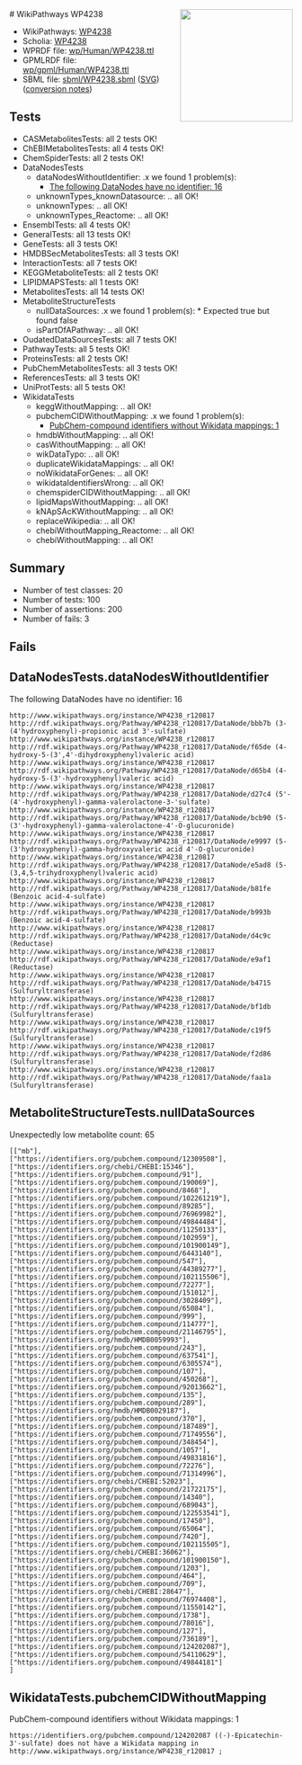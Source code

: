 <img style="float: right; width: 200px" src="../logo.png" />
# WikiPathways WP4238

* WikiPathways: [WP4238](https://identifiers.org/wikipathways:WP4238)
* Scholia: [WP4238](https://scholia.toolforge.org/wikipathways/WP4238)
* WPRDF file: [wp/Human/WP4238.ttl](../wp/Human/WP4238.ttl)
* GPMLRDF file: [wp/gpml/Human/WP4238.ttl](../wp/gpml/Human/WP4238.ttl)
* SBML file: [sbml/WP4238.sbml](../sbml/WP4238.sbml) ([SVG](../sbml/WP4238.svg)) ([conversion notes](../sbml/WP4238.txt))

## Tests
* CASMetabolitesTests: all 2 tests OK!
* ChEBIMetabolitesTests: all 4 tests OK!
* ChemSpiderTests: all 2 tests OK!
* DataNodesTests
    * dataNodesWithoutIdentifier: .x we found 1 problem(s):
        * [The following DataNodes have no identifier: 16](#8792c496)
    * unknownTypes_knownDatasource: .. all OK!
    * unknownTypes: .. all OK!
    * unknownTypes_Reactome: .. all OK!
* EnsemblTests: all 4 tests OK!
* GeneralTests: all 13 tests OK!
* GeneTests: all 3 tests OK!
* HMDBSecMetabolitesTests: all 3 tests OK!
* InteractionTests: all 7 tests OK!
* KEGGMetaboliteTests: all 2 tests OK!
* LIPIDMAPSTests: all 1 tests OK!
* MetabolitesTests: all 14 tests OK!
* MetaboliteStructureTests
    * nullDataSources: .x we found 1 problem(s):
            * Expected true but found false
    * isPartOfAPathway: .. all OK!
* OudatedDataSourcesTests: all 7 tests OK!
* PathwayTests: all 5 tests OK!
* ProteinsTests: all 2 tests OK!
* PubChemMetabolitesTests: all 3 tests OK!
* ReferencesTests: all 3 tests OK!
* UniProtTests: all 5 tests OK!
* WikidataTests
    * keggWithoutMapping: .. all OK!
    * pubchemCIDWithoutMapping: .x we found 1 problem(s):
        * [PubChem-compound identifiers without Wikidata mappings: 1](#e6d6fbf)
    * hmdbWithoutMapping: .. all OK!
    * casWithoutMapping: .. all OK!
    * wikDataTypo: .. all OK!
    * duplicateWikidataMappings: .. all OK!
    * noWikidataForGenes: .. all OK!
    * wikidataIdentifiersWrong: .. all OK!
    * chemspiderCIDWithoutMapping: .. all OK!
    * lipidMapsWithoutMapping: .. all OK!
    * kNApSAcKWithoutMapping: .. all OK!
    * replaceWikipedia: .. all OK!
    * chebiWithoutMapping_Reactome: .. all OK!
    * chebiWithoutMapping: .. all OK!


## Summary

* Number of test classes: 20
* Number of tests: 100
* Number of assertions: 200
* Number of fails: 3

## Fails

<a name="8792c496" />

## DataNodesTests.dataNodesWithoutIdentifier

The following DataNodes have no identifier: 16
```
http://www.wikipathways.org/instance/WP4238_r120817 http://rdf.wikipathways.org/Pathway/WP4238_r120817/DataNode/bbb7b (3-(4'hydroxyphenyl)-propionic acid 3'-sulfate)
http://www.wikipathways.org/instance/WP4238_r120817 http://rdf.wikipathways.org/Pathway/WP4238_r120817/DataNode/f65de (4-hydroxy-5-(3',4'-dihydroxyphenyl)valeric acid)
http://www.wikipathways.org/instance/WP4238_r120817 http://rdf.wikipathways.org/Pathway/WP4238_r120817/DataNode/d65b4 (4-hydroxy-5-(3'-hydroxyphenyl)valeric acid)
http://www.wikipathways.org/instance/WP4238_r120817 http://rdf.wikipathways.org/Pathway/WP4238_r120817/DataNode/d27c4 (5'-(4'-hydroxyphenyl)-gamma-valerolactone-3-'sulfate)
http://www.wikipathways.org/instance/WP4238_r120817 http://rdf.wikipathways.org/Pathway/WP4238_r120817/DataNode/bcb90 (5-(3'-hydroxyphenyl)-gamma-valerolactone-4'-O-glucuronide)
http://www.wikipathways.org/instance/WP4238_r120817 http://rdf.wikipathways.org/Pathway/WP4238_r120817/DataNode/e9997 (5-(3'hydroxyphenyl)-gamma-hydroxyvaleric acid 4'-O-glucuronide)
http://www.wikipathways.org/instance/WP4238_r120817 http://rdf.wikipathways.org/Pathway/WP4238_r120817/DataNode/e5ad8 (5-(3,4,5-trihydroxyphenyl)valeric acid)
http://www.wikipathways.org/instance/WP4238_r120817 http://rdf.wikipathways.org/Pathway/WP4238_r120817/DataNode/b81fe (Benzoic acid-4-sulfate)
http://www.wikipathways.org/instance/WP4238_r120817 http://rdf.wikipathways.org/Pathway/WP4238_r120817/DataNode/b993b (Benzoic acid-4-sulfate)
http://www.wikipathways.org/instance/WP4238_r120817 http://rdf.wikipathways.org/Pathway/WP4238_r120817/DataNode/d4c9c (Reductase)
http://www.wikipathways.org/instance/WP4238_r120817 http://rdf.wikipathways.org/Pathway/WP4238_r120817/DataNode/e9af1 (Reductase)
http://www.wikipathways.org/instance/WP4238_r120817 http://rdf.wikipathways.org/Pathway/WP4238_r120817/DataNode/b4715 (Sulfuryltransferase)
http://www.wikipathways.org/instance/WP4238_r120817 http://rdf.wikipathways.org/Pathway/WP4238_r120817/DataNode/bf1db (Sulfuryltransferase)
http://www.wikipathways.org/instance/WP4238_r120817 http://rdf.wikipathways.org/Pathway/WP4238_r120817/DataNode/c19f5 (Sulfuryltransferase)
http://www.wikipathways.org/instance/WP4238_r120817 http://rdf.wikipathways.org/Pathway/WP4238_r120817/DataNode/f2d86 (Sulfuryltransferase)
http://www.wikipathways.org/instance/WP4238_r120817 http://rdf.wikipathways.org/Pathway/WP4238_r120817/DataNode/faa1a (Sulfuryltransferase)
```

<a name="91904229" />

## MetaboliteStructureTests.nullDataSources

Unexpectedly low metabolite count: 65
```
[["mb"],
["https://identifiers.org/pubchem.compound/12309508"],
["https://identifiers.org/chebi/CHEBI:15346"],
["https://identifiers.org/pubchem.compound/91"],
["https://identifiers.org/pubchem.compound/190069"],
["https://identifiers.org/pubchem.compound/8468"],
["https://identifiers.org/pubchem.compound/102261219"],
["https://identifiers.org/pubchem.compound/89285"],
["https://identifiers.org/pubchem.compound/76969982"],
["https://identifiers.org/pubchem.compound/49844484"],
["https://identifiers.org/pubchem.compound/11250133"],
["https://identifiers.org/pubchem.compound/102959"],
["https://identifiers.org/pubchem.compound/101900149"],
["https://identifiers.org/pubchem.compound/6443140"],
["https://identifiers.org/pubchem.compound/547"],
["https://identifiers.org/pubchem.compound/44389277"],
["https://identifiers.org/pubchem.compound/102115506"],
["https://identifiers.org/pubchem.compound/72277"],
["https://identifiers.org/pubchem.compound/151012"],
["https://identifiers.org/pubchem.compound/3028409"],
["https://identifiers.org/pubchem.compound/65084"],
["https://identifiers.org/pubchem.compound/999"],
["https://identifiers.org/pubchem.compound/114777"],
["https://identifiers.org/pubchem.compound/21146795"],
["https://identifiers.org/hmdb/HMDB0059993"],
["https://identifiers.org/pubchem.compound/243"],
["https://identifiers.org/pubchem.compound/637541"],
["https://identifiers.org/pubchem.compound/6305574"],
["https://identifiers.org/pubchem.compound/107"],
["https://identifiers.org/pubchem.compound/450268"],
["https://identifiers.org/pubchem.compound/92013662"],
["https://identifiers.org/pubchem.compound/135"],
["https://identifiers.org/pubchem.compound/289"],
["https://identifiers.org/hmdb/HMDB0029187"],
["https://identifiers.org/pubchem.compound/370"],
["https://identifiers.org/pubchem.compound/187489"],
["https://identifiers.org/pubchem.compound/71749556"],
["https://identifiers.org/pubchem.compound/348454"],
["https://identifiers.org/pubchem.compound/1057"],
["https://identifiers.org/pubchem.compound/49831816"],
["https://identifiers.org/pubchem.compound/72276"],
["https://identifiers.org/pubchem.compound/71314996"],
["https://identifiers.org/chebi/CHEBI:52023"],
["https://identifiers.org/pubchem.compound/21722175"],
["https://identifiers.org/pubchem.compound/14340"],
["https://identifiers.org/pubchem.compound/689043"],
["https://identifiers.org/pubchem.compound/122553541"],
["https://identifiers.org/pubchem.compound/17450"],
["https://identifiers.org/pubchem.compound/65064"],
["https://identifiers.org/pubchem.compound/7420"],
["https://identifiers.org/pubchem.compound/102115505"],
["https://identifiers.org/chebi/CHEBI:36062"],
["https://identifiers.org/pubchem.compound/101900150"],
["https://identifiers.org/pubchem.compound/1203"],
["https://identifiers.org/pubchem.compound/464"],
["https://identifiers.org/pubchem.compound/709"],
["https://identifiers.org/chebi/CHEBI:28647"],
["https://identifiers.org/pubchem.compound/76974408"],
["https://identifiers.org/pubchem.compound/11550142"],
["https://identifiers.org/pubchem.compound/1738"],
["https://identifiers.org/pubchem.compound/78016"],
["https://identifiers.org/pubchem.compound/127"],
["https://identifiers.org/pubchem.compound/736189"],
["https://identifiers.org/pubchem.compound/124202087"],
["https://identifiers.org/pubchem.compound/54110629"],
["https://identifiers.org/pubchem.compound/49844181"]
]
```

<a name="e6d6fbf" />

## WikidataTests.pubchemCIDWithoutMapping

PubChem-compound identifiers without Wikidata mappings: 1
```
https://identifiers.org/pubchem.compound/124202087 ((-)-Epicatechin-3'-sulfate) does not have a Wikidata mapping in http://www.wikipathways.org/instance/WP4238_r120817 ; 
```

